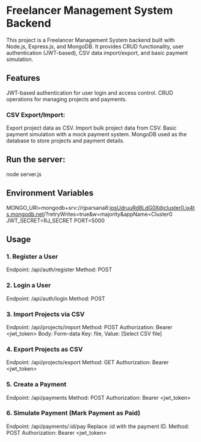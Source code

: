 # Freelancer Management System Backend

This project is a Freelancer Management System backend built with Node.js, Express.js, and MongoDB. It provides CRUD functionality, user authentication (JWT-based), CSV data import/export, and basic payment simulation.

## Features

JWT-based authentication for user login and access control.
CRUD operations for managing projects and payments.
### CSV Export/Import:
Export project data as CSV.
Import bulk project data from CSV.
Basic payment simulation with a mock payment system.
MongoDB used as the database to store projects and payment details.

## Run the server:

node server.js

## Environment Variables

MONGO_URI=mongodb+srv://rjparsana8:ipsUdruuRd8LdG0X@cluster0.jx4ts.mongodb.net/?retryWrites=true&w=majority&appName=Cluster0
JWT_SECRET=RJ_SECRET
PORT=5000

## Usage
### 1. Register a User
Endpoint: /api/auth/register
Method: POST

### 2. Login a User
Endpoint: /api/auth/login
Method: POST

### 3. Import Projects via CSV
Endpoint: /api/projects/import
Method: POST
Authorization: Bearer <jwt_token>
Body: Form-data
Key: file, Value: [Select CSV file]

### 4. Export Projects as CSV
Endpoint: /api/projects/export
Method: GET
Authorization: Bearer <jwt_token>

### 5. Create a Payment
Endpoint: /api/payments
Method: POST
Authorization: Bearer <jwt_token>

### 6. Simulate Payment (Mark Payment as Paid)
Endpoint: /api/payments/:id/pay
Replace :id with the payment ID.
Method: POST
Authorization: Bearer <jwt_token>
